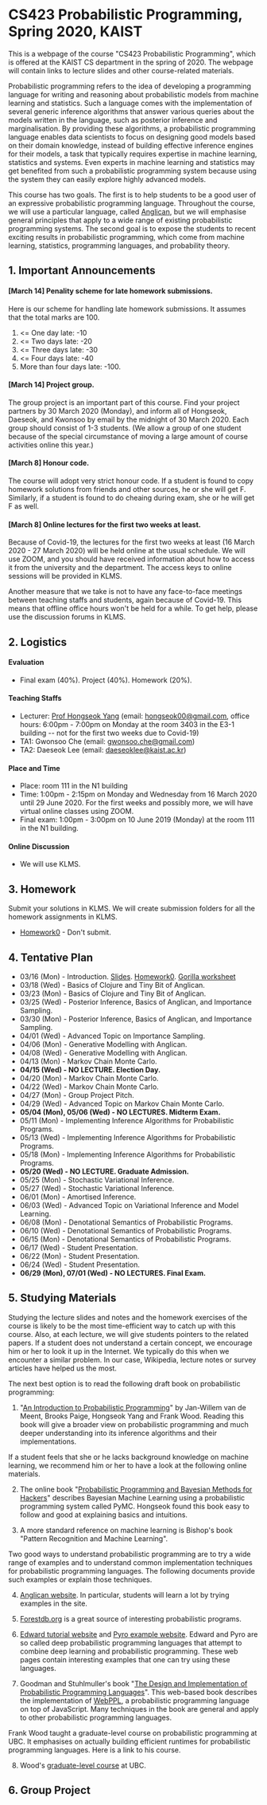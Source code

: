 # CS423 Probabilistic Programming, Spring 2020, KAIST

This is a webpage of the course "CS423 Probabilistic Programming", which is offered at the KAIST CS department in the spring of 2020. The webpage will contain links to lecture slides and other course-related materials.

Probabilistic programming refers to the idea of developing a programming language for writing and reasoning about probabilistic models from machine learning and statistics. Such a language comes with the implementation of several generic inference algorithms that answer various queries about the models written in the language, such as posterior inference and marginalisation. By providing these algorithms, a probabilistic programming language enables data scientists to focus on designing good models based on their domain knowledge, instead of building effective inference engines for their models, a task that typically requires expertise in machine learning, statistics and systems. Even experts in machine learning and statistics may get benefited from such a probabilistic programming system because using the system they can easily explore highly advanced models.

This course has two goals. The first is to help students to be a good user of an expressive probabilistic programming language.  Throughout the course, we will use a particular language, called [Anglican](http://probprog.ml/anglican/), but we will emphasise general principles that apply to a wide range of existing probabilistic programming systems. The second goal is to expose the students to recent exciting results in probabilistic programming, which come from machine learning, statistics, programming languages, and probability theory.

## 1. Important Announcements

#### [March 14] Penality scheme for late homework submissions.

Here is our scheme for handling late homework submissions. It assumes that
the total marks are 100.

1. <= One day late: -10
2. <= Two days late: -20
3. <= Three days late: -30
4. <= Four days late: -40
5. More than four days late: -100.

#### [March 14] Project group.

The group project is an important part of this course. Find your project partners by 30 March 2020 (Monday), and inform all of Hongseok, Daeseok, and Kwonsoo by email by the midnight of 30 March 2020. Each group should consist of 1-3 students. (We allow a group of one student because of the special circumstance of moving a large amount of course activities online this year.)

#### [March 8] Honour code.

The course will adopt very strict honour code. If a student is found to copy homework solutions from friends and other sources, he or she will get F. Similarly, if a student is found to do cheaing during exam, she or he will get F as well. 

#### [March 8] Online lectures for the first two weeks at least.

Because of Covid-19, the lectures for the first two weeks at least (16 March 2020 - 27 March 2020) will be held online at the usual schedule. We will use ZOOM, and you should have received information about how to access it from the university and the department. The access keys to online sessions will be provided in KLMS. 

Another measure that we take is not to have any face-to-face meetings between teaching staffs and students, again because of Covid-19. This means that offline office hours won't be held for a while. To get help, please use the discussion forums in KLMS.

## 2. Logistics

#### Evaluation

* Final exam (40%). Project (40%). Homework (20%).

#### Teaching Staffs

* Lecturer: [Prof Hongseok Yang](https://cs.kaist.ac.kr/people/view?idx=552&kind=faculty&menu=160) (email: hongseok00@gmail.com, office hours: 6:00pm - 7:00pm on Monday at the room 3403 in the E3-1 building -- not for the first two weeks due to Covid-19)
* TA1: Gwonsoo Che (email: gwonsoo.che@gmail.com)
* TA2: Daeseok Lee (email: daeseoklee@kaist.ac.kr)

#### Place and Time

* Place: room 111 in the N1 building
* Time: 1:00pm - 2:15pm on Monday and Wednesday from 16 March 2020 until 29 June 2020. For the first weeks and possibly more, we will have virtual online classes using ZOOM.
* Final exam: 1:00pm - 3:00pm on 10 June 2019 (Monday) at the room 111 in the N1 building.

#### Online Discussion

* We will use KLMS.

## 3. Homework

Submit your solutions in KLMS. We will create submission folders for all the homework assignments in KLMS.

* [Homework0](https://github.com/hongseok-yang/probprog20/blob/master/Homework/Homework0/homework0.pdf) - Don't submit.

## 4. Tentative Plan

* 03/16 (Mon) - Introduction. [Slides](https://github.com/hongseok-yang/probprog20/blob/master/Lectures/Lecture1/Lecture1.pdf). [Homework0](https://github.com/hongseok-yang/probprog20/blob/master/Homework/Homework0/homework0.pdf). [Gorilla worksheet](https://github.com/hongseok-yang/probprog20/blob/master/Homework/Homework0/linear.clj)
* 03/18 (Wed) - Basics of Clojure and Tiny Bit of Anglican. 
* 03/23 (Mon) - Basics of Clojure and Tiny Bit of Anglican.
* 03/25 (Wed) - Posterior Inference, Basics of Anglican, and Importance Sampling. 
* 03/30 (Mon) - Posterior Inference, Basics of Anglican, and Importance Sampling.
* 04/01 (Wed) - Advanced Topic on Importance Sampling.
* 04/06 (Mon) - Generative Modelling with Anglican.
* 04/08 (Wed) - Generative Modelling with Anglican. 
* 04/13 (Mon) - Markov Chain Monte Carlo.
* __**04/15 (Wed) - NO LECTURE. Election Day.**__
* 04/20 (Mon) - Markov Chain Monte Carlo.
* 04/22 (Wed) - Markov Chain Monte Carlo.
* 04/27 (Mon) - Group Project Pitch.
* 04/29 (Wed) - Advanced Topic on Markov Chain Monte Carlo.
* __**05/04 (Mon), 05/06 (Wed) - NO LECTURES. Midterm Exam.**__
* 05/11 (Mon) - Implementing Inference Algorithms for Probabilistic Programs.
* 05/13 (Wed) - Implementing Inference Algorithms for Probabilistic Programs.
* 05/18 (Mon) - Implementing Inference Algorithms for Probabilistic Programs.
* __**05/20 (Wed) - NO LECTURE. Graduate Admission.**__
* 05/25 (Mon) - Stochastic Variational Inference. 
* 05/27 (Wed) - Stochastic Variational Inference.
* 06/01 (Mon) - Amortised Inference. 
* 06/03 (Wed) - Advanced Topic on Variational Inference and Model Learning.
* 06/08 (Mon) - Denotational Semantics of Probabilistic Programs.
* 06/10 (Wed) - Denotational Semantics of Probabilistic Programs.
* 06/15 (Mon) - Denotational Semantics of Probabilistic Programs.
* 06/17 (Wed) - Student Presentation.
* 06/22 (Mon) - Student Presentation.
* 06/24 (Wed) - Student Presentation.
* __**06/29 (Mon), 07/01 (Wed) - NO LECTURES. Final Exam.**__

## 5. Studying Materials

Studying the lecture slides and notes and the homework exercises of the course is likely to be the most time-efficient way to catch up with this course. Also, at each lecture, we will give students pointers to the related papers. If a student does not understand a certain concept, we encourage him or her to look it up in the Internet. We typically do this when we encounter a similar problem. In our case, Wikipedia, lecture notes or survey articles have helped us the most.

The next best option is to read the following draft book on probabilistic programming:

1. "[An Introduction to Probabilistic Programming](https://arxiv.org/abs/1809.10756)" by Jan-Willem van de Meent, Brooks Paige, Hongseok Yang and Frank Wood. Reading this book will give a broader view on probabilistic programming and much deeper understanding into its inference algorithms and their implementations.

If a student feels that she or he lacks background knowledge on machine learning, we recommend him or her to have a look at the following online materials.

2. The online book "[Probabilistic Programming and Bayesian Methods for Hackers](https://github.com/CamDavidsonPilon/Probabilistic-Programming-and-Bayesian-Methods-for-Hackers)" describes Bayesian Machine Learning using a probabilistic programming system called PyMC. Hongseok found this book easy to follow and good at explaining basics and intuitions.

3. A more standard reference on machine learning is Bishop's book "Pattern Recognition and Machine Learning".

Two good ways to understand probabilistic programming are to try a wide range of examples and to understand common implementation techniques for probabilistic programming languages. The following documents provide such examples or explain those techniques.

4. [Anglican website](https://probprog.github.io/anglican/index.html). In particular, students will learn a lot by trying examples in the site.

5. [Forestdb.org](http://forestdb.org/) is a great source of interesting probabilistic programs.

6. [Edward tutorial website](http://edwardlib.org/tutorials/) and [Pyro example website](http://pyro.ai/examples/). Edward and Pyro are so called deep probabilistic programming languages that attempt to combine deep learning and probabilistic programming. These web pages contain interesting examples that one can try using these languages.

7. Goodman and Stuhlmuller's book "[The Design and Implementation of Probabilistic Programming Languages](http://dippl.org/)". This web-based book describes the implementation of [WebPPL](http://webppl.org/), a probabilistic programming language on top of JavaScript. Many techniques in the book are general and apply to other probabilistic programming languages.

Frank Wood taught a graduate-level course on probabilistic programming at UBC. It emphasises on actually building efficient runtimes for probabilistic programming languages. Here is a link to his course.

8. Wood's [graduate-level course](https://www.cs.ubc.ca/~fwood/CS532W-539W/) at UBC.

## 6. Group Project
